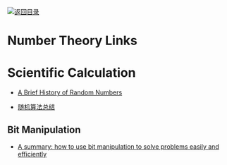 [![返回目录](https://parg.co/UGo)](https://github.com/wxyyxc1992/Awesome-Links)

# Number Theory Links

# Scientific Calculation

* [A Brief History of Random Numbers](http://6me.us/RJNQ)

* [随机算法总结](http://www.jianshu.com/p/f8e7070c1c6b)

## Bit Manipulation

* [A summary: how to use bit manipulation to solve problems easily and efficiently](https://parg.co/b2c)
